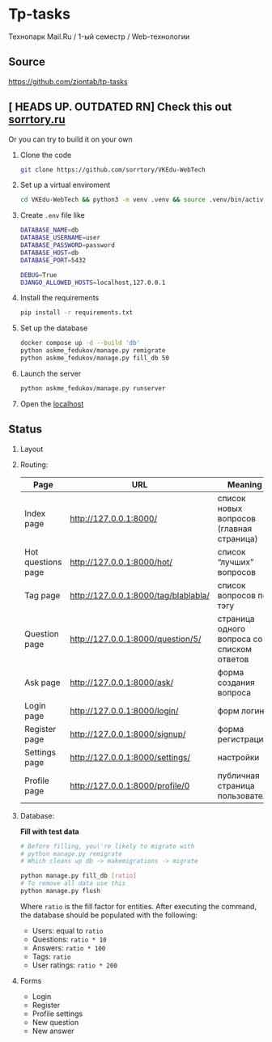 # Tp-tasks

Технопарк Mail.Ru / 1-ый семестр / Web-технологии

## Source

<https://github.com/ziontab/tp-tasks>

## **[ HEADS UP. OUTDATED RN]** Check this out [sorrtory.ru](sorrtory.ru)

Or you can try to build it on your own

1. Clone the code

    ```bash
    git clone https://github.com/sorrtory/VKEdu-WebTech
    ```

2. Set up a virtual enviroment

    ```bash
    cd VKEdu-WebTech && python3 -m venv .venv && source .venv/bin/activate
    ```

3. Create `.env` file like

    ```sh
    DATABASE_NAME=db
    DATABASE_USERNAME=user
    DATABASE_PASSWORD=password
    DATABASE_HOST=db
    DATABASE_PORT=5432

    DEBUG=True
    DJANGO_ALLOWED_HOSTS=localhost,127.0.0.1
    ```

4. Install the requirements

    ```bash
    pip install -r requirements.txt
    ```

5. Set up the database

    ```sh
    docker compose up -d --build 'db'
    python askme_fedukov/manage.py remigrate
    python askme_fedukov/manage.py fill_db 50
    ```

6. Launch the server

    ```bash
    python askme_fedukov/manage.py runserver
    ```

7. Open the [localhost](http://127.0.0.1:8000/)

## Status

1. Layout

2. Routing:

    | Page                              | URL                                    | Meaning                                   |
    |-----------------------------------|----------------------------------------|-------------------------------------------|
    | Index page                        | <http://127.0.0.1:8000/>              | список новых вопросов (главная страница)  |
    | Hot questions page                | <http://127.0.0.1:8000/hot/>          | список “лучших” вопросов                  |
    | Tag page                          | <http://127.0.0.1:8000/tag/blablabla/> | список вопросов по тэгу                   |
    | Question page                     | <http://127.0.0.1:8000/question/5/>   | страница одного вопроса со списком ответов |
    | Ask page                          | <http://127.0.0.1:8000/ask/>          | форма создания вопроса                   |
    | Login page                        | <http://127.0.0.1:8000/login/>        | форм логина                              |
    | Register page                     | <http://127.0.0.1:8000/signup/>       | форма регистрации                        |
    | Settings page                     | <http://127.0.0.1:8000/settings/>     | настройки                                |
    | Profile page                     | <http://127.0.0.1:8000/profile/0>      | публичная страница пользователя                                |

3. Database:

    **Fill with test data**

    ```sh
    # Before filling, you\'re likely to migrate with
    # python manage.py remigrate
    # Which cleans up db -> makemigrations -> migrate
    
    python manage.py fill_db [ratio]
    # To remove all data use this
    python manage.py flush
    ```

    Where `ratio` is the fill factor for entities. After executing the command, the database should be populated with the following:

    - Users: equal to `ratio`
    - Questions: `ratio * 10`
    - Answers: `ratio * 100`
    - Tags: `ratio`
    - User ratings: `ratio * 200`
4. Forms
    - Login
    - Register
    - Profile settings
    - New question
    - New answer
